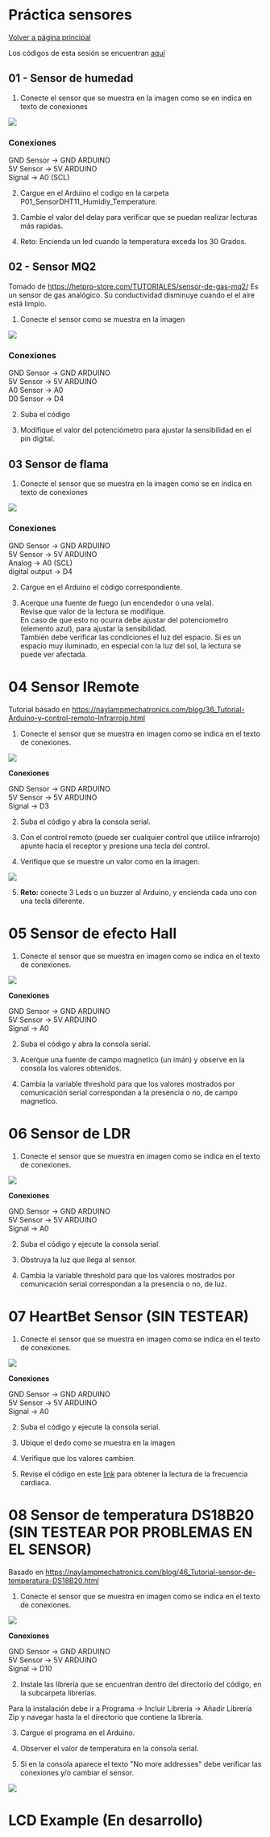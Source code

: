 # Práctica sensores

[Volver a página principal](../../Readme.md)

Los códigos de esta sesión se encuentran [aquí](.)

## 01 - Sensor de humedad

1) Conecte el sensor que se muestra en la imagen como se en indica en texto de conexiones

<img src="Images/01.png"/>

### Conexiones
GND Sensor -> GND ARDUINO <br>
5V Sensor -> 5V ARDUINO	<br>
Signal -> A0 (SCL)<br>

2) Cargue en el Arduino el codigo en la carpeta P01\_SensorDHT11\_Humidiy\_Temperature.


3) Cambie el valor del delay para verificar que se puedan realizar lecturas más rapidas.

4) Reto: Encienda un led cuando la temperatura exceda los 30 Grados.

## 02 -  Sensor MQ2
Tomado de <https://hetpro-store.com/TUTORIALES/sensor-de-gas-mq2/>
Es un sensor de gas analógico. Su conductividad disminuye cuando el el aire está limpio.

1) Conecte el sensor como se muestra en la imagen

<img src="Images/02.png"/>

### Conexiones 
GND Sensor -> GND ARDUINO <br>
5V Sensor -> 5V ARDUINO<br>
A0 Sensor -> A0<br>
D0 Sensor -> D4<br>

2) Suba el código 

3) Modifique el valor del potenciómetro para ajustar la sensibilidad en el pin digital.

## 03 Sensor de flama

1) Conecte el sensor que se muestra en la imagen como se en indica en texto de conexiones

<img src="Images/03.png"/>

### Conexiones
GND Sensor -> GND ARDUINO <br>
5V Sensor -> 5V ARDUINO	<br>
Analog -> A0 (SCL)<br>
digital output -> D4

2) Cargue en el Arduino el código correspondiente.
 
3) Acerque una fuente de fuego (un encendedor o una vela). <br>
Revise que valor de la lectura se modifique. <br>
En caso de que esto no ocurra debe ajustar del potenciometro (elemento azul), para ajustar la sensibilidad. <br>
También debe verificar las condiciones el luz del espacio. Si es un espacio muy iluminado, en especial con la luz del sol, la lectura se puede ver afectada.


# 04 Sensor IRemote
Tutorial básado en <https://naylampmechatronics.com/blog/36_Tutorial-Arduino-y-control-remoto-Infrarrojo.html> <br>

1) Conecte el sensor que se muestra en imagen como se indica en el texto de conexiones.

<img src="Images/04.png"/>

**Conexiones**

GND Sensor -> GND ARDUINO <br>
5V Sensor -> 5V ARDUINO	<br>
Signal -> D3 <br>

2) Suba el código y abra la consola serial.

3) Con el control remoto (puede ser cualquier control que utilice infrarrojo) apunte hacia el receptor y presione una tecla del control.

4) Verifique que se muestre un valor como en la imagen.
<img src="Images/04B.png"/>

5) **Reto:**  conecte 3 Leds o un buzzer al Arduino, y encienda cada uno con una tecla diferente.

# 05 Sensor de efecto Hall

1) Conecte el sensor que se muestra en imagen como se indica en el texto de conexiones.

<img src="Images/05.png"/>

**Conexiones**

GND Sensor -> GND ARDUINO <br>
5V Sensor -> 5V ARDUINO	<br>
Signal -> A0 <br>

2) Suba el código y abra la consola serial.

3) Acerque una fuente de campo magnetico (un imán) y observe en la consola los valores obtenidos.

4) Cambia la variable threshold para que los valores mostrados por comunicación serial correspondan a la presencia o no, de campo magnetico.


# 06 Sensor de LDR

1) Conecte el sensor que se muestra en imagen como se indica en el texto de conexiones.

<img src="Images/06.png"/>

**Conexiones**

GND Sensor -> GND ARDUINO <br>
5V Sensor -> 5V ARDUINO	<br>
Signal -> A0 <br>

2) Suba el código y ejecute la consola serial.

3) Obstruya la luz que llega al sensor.

4) Cambia la variable threshold para que los valores mostrados por comunicación serial correspondan a la presencia o no, de luz.

# 07 HeartBet Sensor (SIN TESTEAR)

1) Conecte el sensor que se muestra en imagen como se indica en el texto de conexiones.

<img src="Images/07.png"/>

**Conexiones**

GND Sensor -> GND ARDUINO <br>
5V Sensor -> 5V ARDUINO	<br>
Signal -> A0 <br>

2) Suba el código y ejecute la consola serial.

3) Ubique el dedo como se muestra en la imagen

4) Verifique que los valores cambien.

5) Revise el código en este [link](https://github.com/somenjana/Calibration-of-Keyes-KY-039-Sensor) para obtener la lectura de la frecuencia cardiaca. 


# 08 Sensor de temperatura DS18B20 (SIN TESTEAR POR PROBLEMAS EN EL SENSOR)

Basado en <https://naylampmechatronics.com/blog/46_Tutorial-sensor-de-temperatura-DS18B20.html>

1) Conecte el sensor que se muestra en imagen como se indica en el texto de conexiones.

<img src="Images/08.png"/>

**Conexiones**

GND Sensor -> GND ARDUINO <br>
5V Sensor -> 5V ARDUINO	<br>
Signal -> D10 <br>

2) Instale las librería que se encuentran dentro del directorio del código, en la subcarpeta librerías.

Para la instalación debe ir a Programa -> Incluir Libreria -> Añadir Librería Zip y navegar hasta la el directorio que contiene la librería.

3) Cargue el programa en el Arduino.

4) Observer el valor de temperatura en la consola serial.

5) Si en la consola aparece el texto \"No more addresses\" debe verificar las conexiones y\/o cambiar el sensor.

<img src="Images/08B.png"/>

# LCD Example (En desarrollo)

